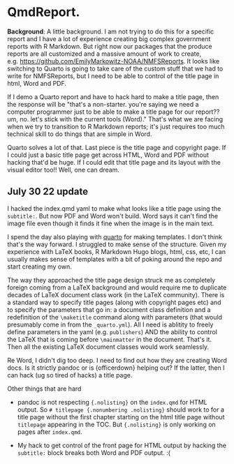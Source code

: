 # QmdReport.

**Background**: A little background. I am not trying to do this for a specific report and I have a lot of experience creating big complex government reports with R Markdown. But right now our packages that the produce reports are all customized and a massive amount of work to create, e.g. https://github.com/EmilyMarkowitz-NOAA/NMFSReports. It looks like switching to Quarto is going to take care of the custom stuff that we had to write for NMFSReports, but I need to be able to control of the title page in html, Word and PDF. 

If I demo a Quarto report and have to hack hard to make a title page, then the response will be "that's a non-starter. you're saying we need a computer programmer just to be able to make a title page for our report?? um, no. let's stick with the current tools (Word)." That's what we are facing when we try to transition to R Markdown reports; it's just requires too much technical skill to do things that are simple in Word.

Quarto solves a lot of that. Last piece is the title page and copyright page. If I could just a basic title page get across HTML, Word and PDF without hacking that'd be huge. If I could edit that title page and its layout with the visual editor too!! Well, one can dream.

## July 30 22 update

I hacked the index.qmd yaml to make what looks like a title page using the `subtitle:`. But now PDF and Word won't build. Word says it can't find the image file even though it finds it fine when the image is in the main text.

I spend the day also playing with [quarto](https://github.com/quarto-journals) for making templates. I don't think that's the way forward. I struggled to make sense of the structure. Given my experience with LaTeX books, R Markdown Hugo blogs, html, css, etc, I can usually makes sense of templates with a bit of poking around the repo and start creating my own. 

The way they approached the title page design struck me as completely foreign coming from a LaTeX background and would require me to duplicate decades of LaTeX document class work (in the LaTeX community). There is a standard way to specify title pages (along with copyright pages etc) and to specify the parameters that go in: a document class definition and a redefinition of the `\maketitle` command along with parameters (that would presumably come in from the `_quarto.yml`). All I need is ablitity to freely define parameters in the yaml (e.g. `publishers`) AND the ability to control the LaTeX that is coming before `\mainmatter` in the document.  That's it. Then all the existing LaTeX document classes would work seamlessly.

Re Word, I didn't dig too deep. I need to find out how they are creating Word docs. Is it strictly pandoc or is {officerdown} helping out? If the latter, then I can hack (ug so tired of hacks) a title page.

Other things that are hard

* pandoc is not respecting `{.nolisting}` on the `index.qmd` for HTML output. So `# titlepage {.nonumbering .nolisting}` should work to for a title page without the first chapter starting on the html title page without `titlepage` appearing in the TOC. But `{.nolisting}` is only working on pages after `index.qmd`.

* My hack to get control of the front page for HTML output by hacking the `subtitle:` block breaks both Word and PDF output. :(

